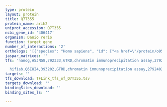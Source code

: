 ```yaml
---
type: protein
layout: protein
title: Q7T355
protein_name: arih2
uniprot_accession: Q7T355
ncbi_gene_id: '406417'
organism: Danio rerio
function: target gene
number_of_interactions: '2'
orthologs: '[{"species": "Homo sapiens", "id": ["<a href=\"/protein/o95376\">O95376</a>"]}, {"species": "Mus musculus", "id": ["<a href=\"/protein/q9z1k6\">Q9Z1K6</a>"]}, {"species": "Rattus norvegicus", "id": ["<a href=\"/protein/d3zjb8\">D3ZJB8</a>"]}, {"species": "Drosophila melanogaster", "id": ["<a href=\"/protein/o76924\">O76924</a>"]}, {"species": "Caenorhabditis elegans", "id": ["<a href=\"/protein/q22431\">Q22431</a>"]}, {"species": "Saccharomyces cerevisiae", "id": ["<a href=\"/protein/p36113\">P36113</a>"]}]'
jaspar_matrices: ''
tfs: 'nanog,A5JNG8,792333,GTRD,chromatin immunoprecipitation assay,27924024%5Buid%5D,No

  hif1ab,Q6EHI4,393202,GTRD,chromatin immunoprecipitation assay,27924024%5Buid%5D,No'
targets: ''
tfs_download: TFLink_tfs_of_Q7T355.tsv
targets_download: ''
bindingSites_download: ''
binding_sites_ls: ''

---
```

